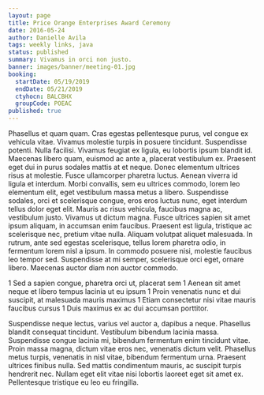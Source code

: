 ```yaml
---
layout: page
title: Price Orange Enterprises Award Ceremony
date: 2016-05-24
author: Danielle Avila
tags: weekly links, java
status: published
summary: Vivamus in orci non justo.
banner: images/banner/meeting-01.jpg
booking:
  startDate: 05/19/2019
  endDate: 05/21/2019
  ctyhocn: BALCBHX
  groupCode: POEAC
published: true
---
```

Phasellus et quam quam. Cras egestas pellentesque purus, vel congue ex vehicula vitae. Vivamus molestie turpis in posuere tincidunt. Suspendisse potenti. Nulla facilisi. Vivamus feugiat ex ligula, eu lobortis ipsum blandit id. Maecenas libero quam, euismod ac ante a, placerat vestibulum ex. Praesent eget dui in purus sodales mattis at et neque. Donec elementum ultrices risus at molestie. Fusce ullamcorper pharetra luctus. Aenean viverra id ligula et interdum.
Morbi convallis, sem eu ultrices commodo, lorem leo elementum elit, eget vestibulum massa metus a libero. Suspendisse sodales, orci et scelerisque congue, eros eros luctus nunc, eget interdum tellus dolor eget elit. Mauris ac risus vehicula, faucibus magna ac, vestibulum justo. Vivamus ut dictum magna. Fusce ultrices sapien sit amet ipsum aliquam, in accumsan enim faucibus. Praesent est ligula, tristique ac scelerisque nec, pretium vitae nulla. Aliquam volutpat aliquet malesuada. In rutrum, ante sed egestas scelerisque, tellus lorem pharetra odio, in fermentum lorem nisl a ipsum. In commodo posuere nisi, molestie faucibus leo tempor sed. Suspendisse at mi semper, scelerisque orci eget, ornare libero. Maecenas auctor diam non auctor commodo.

1 Sed a sapien congue, pharetra orci ut, placerat sem
1 Aenean sit amet neque et libero tempus lacinia ut eu ipsum
1 Proin venenatis nunc et dui suscipit, at malesuada mauris maximus
1 Etiam consectetur nisi vitae mauris faucibus cursus
1 Duis maximus ex ac dui accumsan porttitor.

Suspendisse neque lectus, varius vel auctor a, dapibus a neque. Phasellus blandit consequat tincidunt. Vestibulum bibendum lacinia massa. Suspendisse congue lacinia mi, bibendum fermentum enim tincidunt vitae. Proin massa magna, dictum vitae eros nec, venenatis dictum velit. Phasellus metus turpis, venenatis in nisl vitae, bibendum fermentum urna. Praesent ultrices finibus nulla. Sed mattis condimentum mauris, ac suscipit turpis hendrerit nec. Nullam eget elit vitae nisi lobortis laoreet eget sit amet ex. Pellentesque tristique eu leo eu fringilla.

